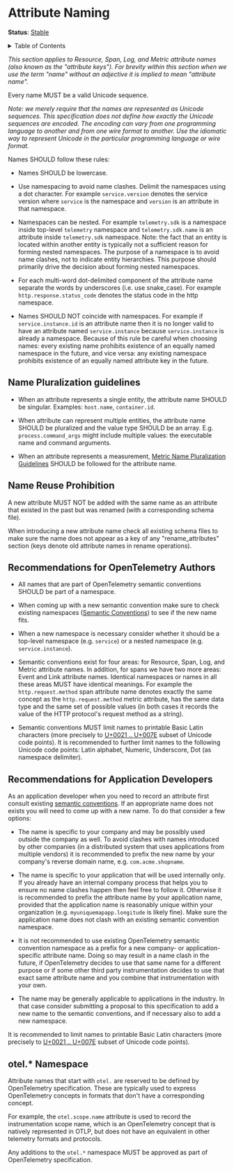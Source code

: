 # Attribute Naming

**Status**: [Stable][DocumentStatus]

<details>
<summary>Table of Contents</summary>

<!-- toc -->

- [Name Pluralization guidelines](#name-pluralization-guidelines)
- [Name Reuse Prohibition](#name-reuse-prohibition)
- [Recommendations for OpenTelemetry Authors](#recommendations-for-opentelemetry-authors)
- [Recommendations for Application Developers](#recommendations-for-application-developers)
- [otel.\* Namespace](#otel-namespace)

<!-- tocstop -->

</details>

_This section applies to Resource, Span, Log, and Metric attribute names (also
known as the "attribute keys"). For brevity within this section when we use the
term "name" without an adjective it is implied to mean "attribute name"._

Every name MUST be a valid Unicode sequence.

_Note: we merely require that the names are represented as Unicode sequences.
This specification does not define how exactly the Unicode sequences are
encoded. The encoding can vary from one programming language to another and from
one wire format to another. Use the idiomatic way to represent Unicode in the
particular programming language or wire format._

Names SHOULD follow these rules:

- Names SHOULD be lowercase.

- Use namespacing to avoid name clashes. Delimit the namespaces using a dot
  character. For example `service.version` denotes the service version where
  `service` is the namespace and `version` is an attribute in that namespace.

- Namespaces can be nested. For example `telemetry.sdk` is a namespace inside
  top-level `telemetry` namespace and `telemetry.sdk.name` is an attribute
  inside `telemetry.sdk` namespace. Note: the fact that an entity is located
  within another entity is typically not a sufficient reason for forming nested
  namespaces. The purpose of a namespace is to avoid name clashes, not to
  indicate entity hierarchies. This purpose should primarily drive the decision
  about forming nested namespaces.

- For each multi-word dot-delimited component of the attribute name separate the
  words by underscores (i.e. use snake_case). For example
  `http.response.status_code` denotes the status code in the http namespace.

- Names SHOULD NOT coincide with namespaces. For example if
  `service.instance.id` is an attribute name then it is no longer valid to have
  an attribute named `service.instance` because `service.instance` is already a
  namespace. Because of this rule be careful when choosing names: every existing
  name prohibits existence of an equally named namespace in the future, and vice
  versa: any existing namespace prohibits existence of an equally named
  attribute key in the future.

## Name Pluralization guidelines

- When an attribute represents a single entity, the attribute name SHOULD be
  singular. Examples: `host.name`, `container.id`.

- When attribute can represent multiple entities, the attribute name SHOULD be
  pluralized and the value type SHOULD be an array. E.g. `process.command_args`
  might include multiple values: the executable name and command arguments.

- When an attribute represents a measurement,
  [Metric Name Pluralization Guidelines](./metrics.md#pluralization) SHOULD be
  followed for the attribute name.

## Name Reuse Prohibition

A new attribute MUST NOT be added with the same name as an attribute that
existed in the past but was renamed (with a corresponding schema file).

When introducing a new attribute name check all existing schema files to make
sure the name does not appear as a key of any "rename_attributes" section (keys
denote old attribute names in rename operations).

## Recommendations for OpenTelemetry Authors

- All names that are part of OpenTelemetry semantic conventions SHOULD be part
  of a namespace.

- When coming up with a new semantic convention make sure to check existing
  namespaces ([Semantic Conventions](./README.md)) to see if the new name fits.

- When a new namespace is necessary consider whether it should be a top-level
  namespace (e.g. `service`) or a nested namespace (e.g. `service.instance`).

- Semantic conventions exist for four areas: for Resource, Span, Log, and Metric
  attribute names. In addition, for spans we have two more areas: Event and Link
  attribute names. Identical namespaces or names in all these areas MUST have
  identical meanings. For example the `http.request.method` span attribute name
  denotes exactly the same concept as the `http.request.method` metric
  attribute, has the same data type and the same set of possible values (in both
  cases it records the value of the HTTP protocol's request method as a string).

- Semantic conventions MUST limit names to printable Basic Latin characters
  (more precisely to
  [U+0021 .. U+007E](<https://en.wikipedia.org/wiki/Basic_Latin_(Unicode_block)#Table_of_characters>)
  subset of Unicode code points). It is recommended to further limit names to
  the following Unicode code points: Latin alphabet, Numeric, Underscore, Dot
  (as namespace delimiter).

## Recommendations for Application Developers

As an application developer when you need to record an attribute first consult
existing [semantic conventions](./README.md). If an appropriate name does not
exists you will need to come up with a new name. To do that consider a few
options:

- The name is specific to your company and may be possibly used outside the
  company as well. To avoid clashes with names introduced by other companies (in
  a distributed system that uses applications from multiple vendors) it is
  recommended to prefix the new name by your company's reverse domain name, e.g.
  `com.acme.shopname`.

- The name is specific to your application that will be used internally only. If
  you already have an internal company process that helps you to ensure no name
  clashes happen then feel free to follow it. Otherwise it is recommended to
  prefix the attribute name by your application name, provided that the
  application name is reasonably unique within your organization (e.g.
  `myuniquemapapp.longitude` is likely fine). Make sure the application name
  does not clash with an existing semantic convention namespace.

- It is not recommended to use existing OpenTelemetry semantic convention
  namespace as a prefix for a new company- or application-specific attribute
  name. Doing so may result in a name clash in the future, if OpenTelemetry
  decides to use that same name for a different purpose or if some other third
  party instrumentation decides to use that exact same attribute name and you
  combine that instrumentation with your own.

- The name may be generally applicable to applications in the industry. In that
  case consider submitting a proposal to this specification to add a new name to
  the semantic conventions, and if necessary also to add a new namespace.

It is recommended to limit names to printable Basic Latin characters (more
precisely to
[U+0021 .. U+007E](<https://en.wikipedia.org/wiki/Basic_Latin_(Unicode_block)#Table_of_characters>)
subset of Unicode code points).

## otel.\* Namespace

Attribute names that start with `otel.` are reserved to be defined by
OpenTelemetry specification. These are typically used to express OpenTelemetry
concepts in formats that don't have a corresponding concept.

For example, the `otel.scope.name` attribute is used to record the
instrumentation scope name, which is an OpenTelemetry concept that is natively
represented in OTLP, but does not have an equivalent in other telemetry formats
and protocols.

Any additions to the `otel.*` namespace MUST be approved as part of
OpenTelemetry specification.

[DocumentStatus]:
  https://github.com/open-telemetry/opentelemetry-specification/tree/v1.31.0/specification/document-status.md
